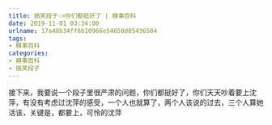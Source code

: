 ```yaml
---
title: 搞笑段子->你们都挺好了 | 糗事百科
date: 2019-11-01 03:34:00
urlname: 17a48b34ff6b10966e54650d05436504
tags: 
- 糗事百科
categories:
- 糗事百科
- 搞笑段子
---
```

接下来，我要说一个段子里很严肃的问题，你们都挺好了，你们天天吵着要上沈萍，有没有考虑过沈萍的感受，一个人也就算了，两个人该说的过去，三个人算她活该，关键是，都要上，可怜的沈萍


